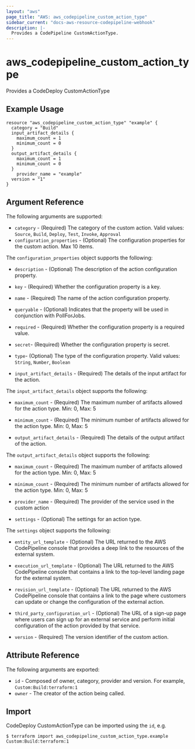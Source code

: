 ```yaml
---
layout: "aws"
page_title: "AWS: aws_codepipeline_custom_action_type"
sidebar_current: "docs-aws-resource-codepipeline-webhook"
description: |-
  Provides a CodePipeline CustomActionType.
---
```


# aws_codepipeline_custom_action_type

Provides a CodeDeploy CustomActionType

## Example Usage

```hcl
resource "aws_codepipeline_custom_action_type" "example" {
  category = "Build"
  input_artifact_details {
    maximum_count = 1
    minimum_count = 0
  }
  output_artifact_details {
    maximum_count = 1
    minimum_count = 0
  }
	provider_name = "example"
  version = "1"
}
```

## Argument Reference

The following arguments are supported:

* `category` - (Required) The category of the custom action. Valid values: `Source`, `Build`, `Deploy`, `Test`, `Invoke`, `Approval`
* `configuration_properties` - (Optional) The configuration properties for the custom action. Max 10 items.

The `configuration_properties` object supports the following:

* `description` - (Optional) The description of the action configuration property.
* `key` - (Required) Whether the configuration property is a key.
* `name` - (Required) The name of the action configuration property.
* `queryable` - (Optional) Indicates that the property will be used in conjunction with PollForJobs.
* `required` - (Required) Whether the configuration property is a required value.
* `secret`- (Required) Whether the configuration property is secret.
* `type`- (Optional) The type of the configuration property. Valid values: `String`, `Number`, `Boolean`

* `input_artifact_details` - (Required) The details of the input artifact for the action.

The `input_artifact_details` object supports the following:

* `maximum_count` - (Required) The maximum number of artifacts allowed for the action type. Min: 0, Max: 5
* `minimum_count` - (Required) The minimum number of artifacts allowed for the action type. Min: 0, Max: 5

* `output_artifact_details` - (Required) The details of the output artifact of the action.

The `output_artifact_details` object supports the following:

* `maximum_count` - (Required) The maximum number of artifacts allowed for the action type. Min: 0, Max: 5
* `minimum_count` - (Required) The minimum number of artifacts allowed for the action type. Min: 0, Max: 5

* `provider_name` - (Required) The provider of the service used in the custom action
* `settings` - (Optional) The settings for an action type.

The `settings` object supports the following:

* `entity_url_template` - (Optional) The URL returned to the AWS CodePipeline console that provides a deep link to the resources of the external system.
* `execution_url_template` - (Optional) The URL returned to the AWS CodePipeline console that contains a link to the top-level landing page for the external system.
* `revision_url_template` - (Optional) The URL returned to the AWS CodePipeline console that contains a link to the page where customers can update or change the configuration of the external action.
* `third_party_configuration_url` - (Optional) The URL of a sign-up page where users can sign up for an external service and perform initial configuration of the action provided by that service.

* `version` - (Required) The version identifier of the custom action.

## Attribute Reference

The following arguments are exported:

* `id` - Composed of owner, category, provider and version. For example, `Custom:Build:terraform:1`
* `owner` - The creator of the action being called.

## Import

CodeDeploy CustomActionType can be imported using the `id`, e.g.

```
$ terraform import aws_codepipeline_custom_action_type.example Custom:Build:terraform:1
```

